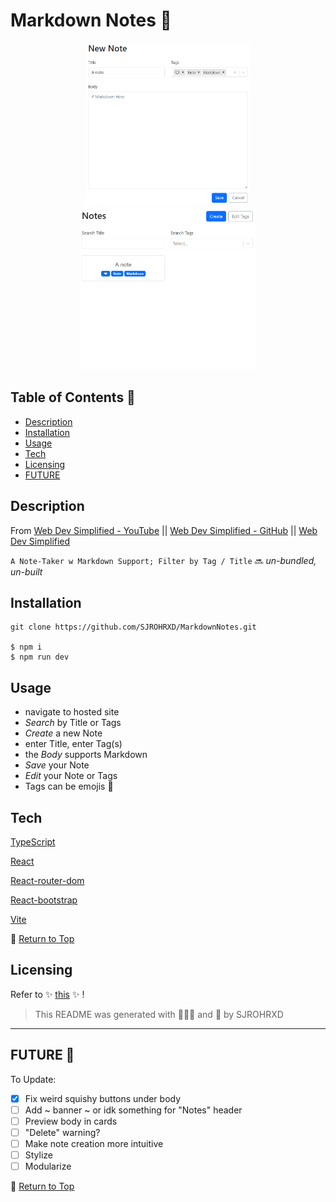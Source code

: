 # Markdown Notes 🌷 #

<p align="center">
<img src="https://raw.githubusercontent.com/SJROHRXD/MarkdownNotes/master/public/assets/noteexamppp.png" height="260" > <img src="https://raw.githubusercontent.com/SJROHRXD/MarkdownNotes/master/public/assets/noteexamppp2.png" height="260" >
</p>


## Table of Contents 🌺

- [Description](#Description-)
- [Installation](#Installation-)
- [Usage](#Usage-)
- [Tech](#Tech-)
- [Licensing](#Licensing-)
- [FUTURE](#FUTURE-)

## Description 

From [Web Dev Simplified - YouTube](https://youtu.be/j898RGRw0b4) || [Web Dev Simplified - GitHub](https://github.com/WebDevSimplified) || [Web Dev Simplified](http://www.webdevsimplified.com/)

` A Note-Taker w Markdown Support; Filter by Tag / Title ` 🔜 *un-bundled, un-built*

## Installation 

    git clone https://github.com/SJROHRXD/MarkdownNotes.git

    $ npm i
    $ npm run dev

## Usage 

- navigate to hosted site
- *Search* by Title or Tags
- *Create* a new Note
- enter Title, enter Tag(s)
- the *Body* supports Markdown
- *Save* your Note
- *Edit* your Note or Tags
- Tags can be emojis 🧷

## Tech 

[TypeScript](https://www.typescriptlang.org/docs/)

[React](https://reactjs.org/docs/getting-started.html)

[React-router-dom](https://v5.reactrouter.com/web/guides/quick-start)

[React-bootstrap](https://react-bootstrap.github.io/getting-started/introduction)

[Vite](https://vitejs.dev/guide/)

🍒 [Return to Top](#Table-of-Contents-)

## Licensing 

Refer to ✨ [this](https://github.com/WebDevSimplified/react-note-taking-app/blob/main/LICENSE) ✨ !

>This README was generated with 🌼🌿🌷 and 🤍 by SJROHRXD

---

## FUTURE 🚀

To Update:
- [x] Fix weird squishy buttons under body
- [ ] Add ~ banner ~ or idk something for "Notes" header
- [ ] Preview body in cards
- [ ] "Delete" warning?
- [ ] Make note creation more intuitive
- [ ] Stylize
- [ ] Modularize

🍒 [Return to Top](#Table-of-Contents-)